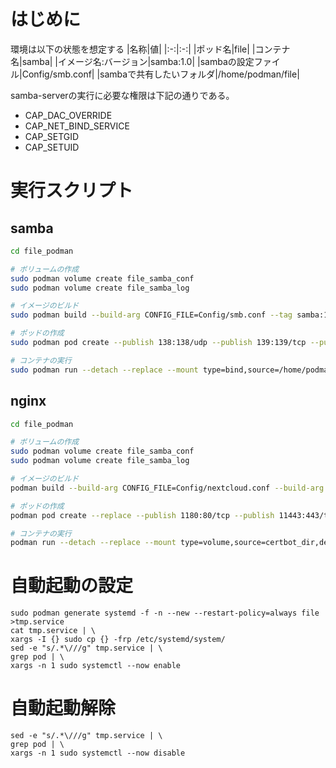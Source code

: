 # はじめに
環境は以下の状態を想定する
|名称|値|
|:-:|:-:|
|ポッド名|file|
|コンテナ名|samba|
|イメージ名:バージョン|samba:1.0|
|sambaの設定ファイル|Config/smb.conf|
|sambaで共有したいフォルダ|/home/podman/file|

samba-serverの実行に必要な権限は下記の通りである。

- CAP_DAC_OVERRIDE
- CAP_NET_BIND_SERVICE
- CAP_SETGID
- CAP_SETUID

# 実行スクリプト

## samba

```bash
cd file_podman

# ボリュームの作成
sudo podman volume create file_samba_conf
sudo podman volume create file_samba_log

# イメージのビルド
sudo podman build --build-arg CONFIG_FILE=Config/smb.conf --tag samba:1.0 --file samba/Dockerfile .

# ポッドの作成
sudo podman pod create --publish 138:138/udp --publish 139:139/tcp --publish 445:445/tcp --name file

# コンテナの実行
sudo podman run --detach --replace --mount type=bind,source=/home/podman/file,destination=/data --mount type=volume,source=file_samba_conf,destination=/var/lib/samba/private --mount type=volume,source=file_samba_log,destination=/var/log/samba --pod file --name samba samba:1.0
```

## nginx
```bash
cd file_podman

# ボリュームの作成
sudo podman volume create file_samba_conf
sudo podman volume create file_samba_log

# イメージのビルド
podman build --build-arg CONFIG_FILE=Config/nextcloud.conf --build-arg NEXTCLOUD_DATA=Config/latest.tar.bz2 --tag nginx:1.0 --file nginx/Dockerfile .

# ポッドの作成
podman pod create --replace --publish 1180:80/tcp --publish 11443:443/tcp --name file

# コンテナの実行
podman run --detach --replace --mount type=volume,source=certbot_dir,destination=/etc/ssl --mount type=bind,source=/home/podman/file,destination=/data --pod file --name nginx nginx:1.0
```
# 自動起動の設定
```
sudo podman generate systemd -f -n --new --restart-policy=always file >tmp.service
cat tmp.service | \
xargs -I {} sudo cp {} -frp /etc/systemd/system/
sed -e "s/.*\///g" tmp.service | \
grep pod | \
xargs -n 1 sudo systemctl --now enable
```

# 自動起動解除
```
sed -e "s/.*\///g" tmp.service | \
grep pod | \
xargs -n 1 sudo systemctl --now disable
```
